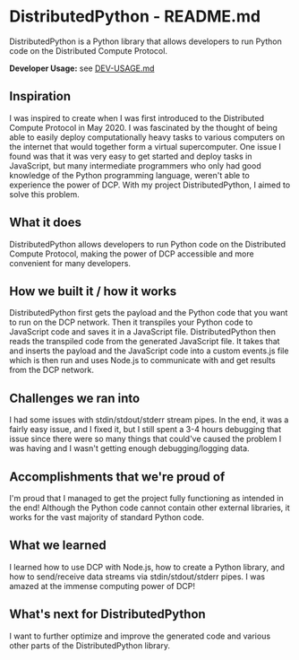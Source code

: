 # DistributedPython - README.md

DistributedPython is a Python library that allows developers to run Python code on the Distributed Compute Protocol.

**Developer Usage:** see [DEV-USAGE.md](https://github.com/GeorgeShao/distributedpython/blob/master/DEV-USAGE.md)

## Inspiration
I was inspired to create when I was first introduced to the Distributed Compute Protocol in May 2020. I was fascinated by the thought of being able to easily deploy computationally heavy tasks to various computers on the internet that would together form a virtual supercomputer. One issue I found was that it was very easy to get started and deploy tasks in JavaScript, but many intermediate programmers who only had good knowledge of the Python programming language, weren't able to experience the power of DCP. With my project DistributedPython, I aimed to solve this problem.

## What it does
DistributedPython allows developers to run Python code on the Distributed Compute Protocol, making the power of DCP accessible and more convenient for many developers.

## How we built it / how it works
DistributedPython first gets the payload and the Python code that you want to run on the DCP network. Then it transpiles your Python code to JavaScript code and saves it in a JavaScript file. DistributedPython then reads the transpiled code from the generated JavaScript file. It takes that and inserts the payload and the JavaScript code into a custom events.js file which is then run and uses Node.js to communicate with and get results from the DCP network.

## Challenges we ran into
I had some issues with stdin/stdout/stderr stream pipes. In the end, it was a fairly easy issue, and I fixed it, but I still spent a 3-4 hours debugging that issue since there were so many things that could've caused the problem I was having and I wasn't getting enough debugging/logging data.

## Accomplishments that we're proud of
I'm proud that I managed to get the project fully functioning as intended in the end! Although the Python code cannot contain other external libraries, it works for the vast majority of standard Python code.

## What we learned
I learned how to use DCP with Node.js, how to create a Python library, and how to send/receive data streams via stdin/stdout/stderr pipes. I was amazed at the immense computing power of DCP!

## What's next for DistributedPython
I want to further optimize and improve the generated code and various other parts of the DistributedPython library.

